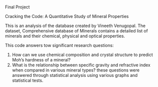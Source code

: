 Final Project

Cracking the Code: A Quantitative Study of Mineral Properties

This is an analysis of the database created by Vineeth Venugopal. The dataset, Comprehensive database of Minerals contains a detailed list of minerals and their chemical, physical and optical properties.

This code answers tow significant research questions:
1) How can we use chemical composition and crystal structure to predict Moh’s hardness of a mineral? 
2) What is the relationship between specific gravity and refractive index when compared in various mineral types? 
these questions were answered through statistical analysis using various graphs and statistical tests.
